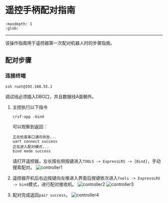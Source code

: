 # 遥控手柄配对指南

```{toctree}
:maxdepth: 1
:glob:
```

------
该操作指南用于遥控器第一次配对机器人时的步骤指南。

## 配对步骤

### 连接终端

```shell
ssh root@192.168.55.1
```

调试线必须插入DBG口，并且数据线A面朝外。

1. 主控执行以下指令

    ```shell
    crsf-app -bind
    ```

    可以观察到返回：

    ```
    正在检查串口通讯状态...
    uart connect success
    正在进入配对模式...
    bind mode success
    ```

    请打开遥控器，左长按右侧按键进入`TOOLS -> ExpressLRS -> [Bind]`，手动搜索配对。
    ![controller1](../../../_static/controller1.png)

2. 遥控器开机后右边按键向左推进入界面后按键依次进入`Tools -> ExpressLRS -> bind`模式，进行配对接收机。
 ![controller2](../../../_static/controller2.JPEG)
 ![controller3](../../../_static/controller3.JPEG)

4. 配对完成返回`pair success`。
![controller4](../../../_static/controller4.PNG)

